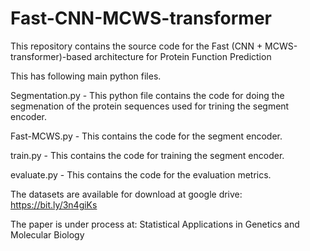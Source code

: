 # Fast-CNN-MCWS-transformer
This repository contains the source code for the Fast (CNN + MCWS-transformer)-based architecture for Protein Function Prediction

This has following main python files.

Segmentation.py - This python file contains the code for doing the segmenation of the protein sequences used for trining the segment encoder.

Fast-MCWS.py - This contains the code for the segment encoder.

train.py - This contains the code for training the segment encoder.

evaluate.py - This contains the code for the evaluation metrics.

The datasets are available for download at google drive: https://bit.ly/3n4giKs

The paper is under process at: Statistical Applications in Genetics and Molecular Biology
